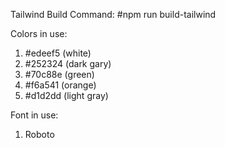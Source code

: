 Tailwind Build Command: 
  #npm run build-tailwind

Colors in use:
1. #edeef5 (white)
2. #252324 (dark gary)
3. #70c88e (green)
4. #f6a541 (orange)
5. #d1d2dd (light gray)

Font in use:
  1. Roboto 